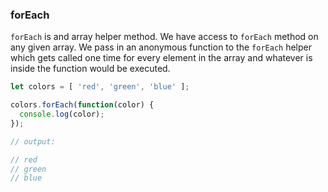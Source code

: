 ### forEach

`forEach` is and array helper method. We have access to `forEach` method on any given array. We pass in an anonymous function to the `forEach` helper which gets called one time for every element in the array and whatever is inside the function would be executed.

```js
let colors = [ 'red', 'green', 'blue' ];

colors.forEach(function(color) {
  console.log(color);
});
```

```js
// output:

// red
// green
// blue
```

